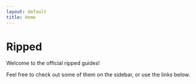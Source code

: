 ```yaml
---
layout: default
title: Home
---
```


# Ripped

Welcome to the official ripped guides!

Feel free to check out some of them on the sidebar, or use the links below.


